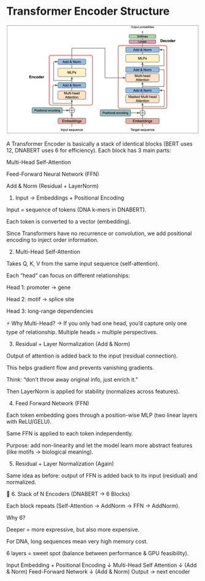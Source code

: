 # Transformer Encoder Structure

![Transformer Encoder Structure](../images/transformer.png)

A Transformer Encoder is basically a stack of identical blocks (BERT uses 12, DNABERT uses 6 for efficiency). Each block has 3 main parts:

Multi-Head Self-Attention

Feed-Forward Neural Network (FFN)

Add & Norm (Residual + LayerNorm)

1. Input → Embeddings + Positional Encoding

Input = sequence of tokens (DNA k-mers in DNABERT).

Each token is converted to a vector (embedding).

Since Transformers have no recurrence or convolution, we add positional encoding to inject order information.

2. Multi-Head Self-Attention

Takes Q, K, V from the same input sequence (self-attention).

Each “head” can focus on different relationships:

Head 1: promoter → gene

Head 2: motif → splice site

Head 3: long-range dependencies

⚡ Why Multi-Head? → If you only had one head, you’d capture only one type of relationship. Multiple heads = multiple perspectives.

3. Residual + Layer Normalization (Add & Norm)

Output of attention is added back to the input (residual connection).

This helps gradient flow and prevents vanishing gradients.

Think: “don’t throw away original info, just enrich it.”

Then LayerNorm is applied for stability (normalizes across features).

4. Feed Forward Network (FFN)

Each token embedding goes through a position-wise MLP (two linear layers with ReLU/GELU).

Same FFN is applied to each token independently.

Purpose: add non-linearity and let the model learn more abstract features (like motifs → biological meaning).

5. Residual + Layer Normalization (Again)

Same idea as before: output of FFN is added back to its input (residual) and normalized.

🔹 6. Stack of N Encoders (DNABERT → 6 Blocks)

Each block repeats (Self-Attention → AddNorm → FFN → AddNorm).

Why 6?

Deeper = more expressive, but also more expensive.

For DNA, long sequences mean very high memory cost.

6 layers = sweet spot (balance between performance & GPU feasibility).

Input Embedding + Positional Encoding
↓
Multi-Head Self Attention
↓ (Add & Norm)
Feed-Forward Network
↓ (Add & Norm)
Output → next encoder
